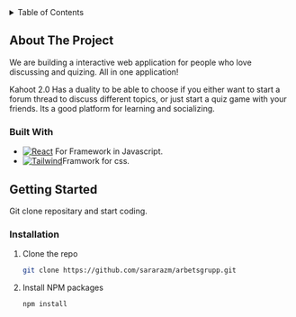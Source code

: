 

<!-- TABLE OF CONTENTS -->
<details>
  <summary>Table of Contents</summary>
  <ol>
    <li>
      <a href="#about-the-project">About The Project</a>
      <ul>
        <li><a href="#built-with">Built With</a></li>
      </ul>
    </li>
    <li>
      <a href="#getting-started">Getting Started</a>
    </li>
  </ol>
</details>



<!-- ABOUT THE PROJECT -->
## About The Project

We are building a interactive web application for people who love discussing and quizing. All in one application! 

Kahoot 2.0 Has a duality to be able to choose if you either want to start a forum thread to discuss different topics, or just start a quiz game with your friends. Its a good platform for learning and socializing. 


### Built With

* [![React][React.js]][React-url] For Framework in Javascript.
* [![Tailwind][Tailwind.css]][Tailwind-url]Framwork for css.

<!-- GETTING STARTED -->
## Getting Started

Git clone repositary and start coding.

### Installation

1. Clone the repo
   ```sh
   git clone https://github.com/sararazm/arbetsgrupp.git
   ```
2. Install NPM packages
   ```sh
   npm install
   ```

   


[Tailwind.css]: https://img.shields.io/badge/Tailwind-Tailwind-green
[Tailwind-url]: https://tailwindcss.com
[React.js]: https://img.shields.io/badge/React-20232A?style=for-the-badge&logo=react&logoColor=61DAFB
[React-url]: https://reactjs.org/



